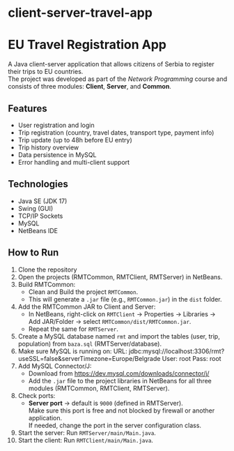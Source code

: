 # client-server-travel-app

# EU Travel Registration App

A Java client-server application that allows citizens of Serbia to register their trips to EU countries.  
The project was developed as part of the *Network Programming* course and consists of three modules: **Client**, **Server**, and **Common**.

## Features
- User registration and login
- Trip registration (country, travel dates, transport type, payment info)
- Trip update (up to 48h before EU entry)
- Trip history overview
- Data persistence in MySQL
- Error handling and multi-client support

## Technologies
- Java SE (JDK 17)
- Swing (GUI)
- TCP/IP Sockets
- MySQL
- NetBeans IDE

## How to Run
1. Clone the repository
2. Open the projects (RMTCommon, RMTClient, RMTServer) in NetBeans.
3. Build RMTCommon:
   - Clean and Build the project `RMTCommon`.
   - This will generate a `.jar` file (e.g., `RMTCommon.jar`) in the `dist` folder.
4. Add the RMTCommon JAR to Client and Server:
   - In NetBeans, right-click on `RMTClient` → Properties → Libraries → Add JAR/Folder → select `RMTCommon/dist/RMTCommon.jar`.
   - Repeat the same for `RMTServer`.
5. Create a MySQL database named `rmt` and import the tables 
   (user, trip, population) from `baza.sql` (RMTServer/database).
6. Make sure MySQL is running on:
   URL:  jdbc:mysql://localhost:3306/rmt?useSSL=false&serverTimezone=Europe/Belgrade
   User: root
   Pass: root
7. Add MySQL Connector/J:
   - Download from https://dev.mysql.com/downloads/connector/j/
   - Add the `.jar` file to the project libraries in NetBeans for all three modules (RMTCommon, RMTClient, RMTServer).
8. Check ports:
   - **Server port** → default is `9000` (defined in RMTServer).  
     Make sure this port is free and not blocked by firewall or another application.  
     If needed, change the port in the server configuration class.
9. Start the server:
   Run `RMTServer/main/Main.java`.
10. Start the client:
   Run `RMTClient/main/Main.java`.

